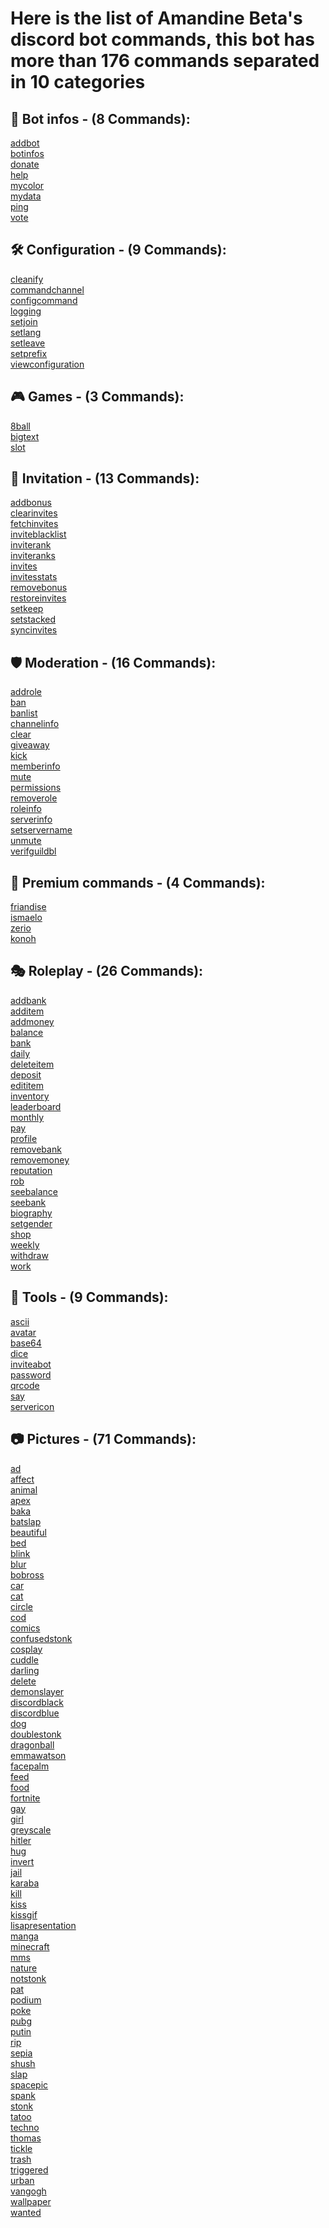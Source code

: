 # Here is the list of Amandine Beta's discord bot commands, this bot has more than 176 commands separated in 10 categories

## 🤖 Bot infos - (8 Commands): 
[addbot](Commands/%F0%9F%A4%96%20Bot%20infos/addbot.md "Allows you to get the bot invitation link.")
<br>[botinfos](Commands/%F0%9F%A4%96%20Bot%20infos/botinfos.md "Displays information about the bot.")
<br>[donate](Commands/%F0%9F%A4%96%20Bot%20infos/donate.md "Allow you to the see informations on how to support the project.")
<br>[help](Commands/%F0%9F%A4%96%20Bot%20infos/help.md "Allows you to get the bot's help page and help with commands")
<br>[mycolor](Commands/%F0%9F%A4%96%20Bot%20infos/mycolor.md "Allows you to choose the color of the bot embeds.")
<br>[mydata](Commands/%F0%9F%A4%96%20Bot%20infos/mydata.md "Sends you a file containing all the data that we have saved in relation to your account / server.")
<br>[ping](Commands/%F0%9F%A4%96%20Bot%20infos/ping.md "Allows to see the latency of the bot and the discord API.")
<br>[vote](Commands/%F0%9F%A4%96%20Bot%20infos/vote.md "Lets see the sites where you can vote for the bot.")
## 🛠️ Configuration - (9 Commands): 
[cleanify](Commands/%F0%9F%9B%A0%EF%B8%8F%20Configuration/cleanify.md "Allows you to activate or not the automatic deletion of messages from the bot.")
<br>[commandchannel](Commands/%F0%9F%9B%A0%EF%B8%8F%20Configuration/commandchannel.md "Allows you to configure the bot's command channel.")
<br>[configcommand](Commands/%F0%9F%9B%A0%EF%B8%8F%20Configuration/configcommand.md "Allows you to configure which commands are enabled or disabled on your server.")
<br>[logging](Commands/%F0%9F%9B%A0%EF%B8%8F%20Configuration/logging.md "Allows you to define which log you want to enable or disable.")
<br>[setjoin](Commands/%F0%9F%9B%A0%EF%B8%8F%20Configuration/setjoin.md "Allows you to configure the server welcome message and channel.")
<br>[setlang](Commands/%F0%9F%9B%A0%EF%B8%8F%20Configuration/setlang.md "Allows you to configure the bot language.")
<br>[setleave](Commands/%F0%9F%9B%A0%EF%B8%8F%20Configuration/setleave.md "Allows you to configure the server's goodbye message and channel.")
<br>[setprefix](Commands/%F0%9F%9B%A0%EF%B8%8F%20Configuration/setprefix.md "Allows you to configure the bot prefix on the server.")
<br>[viewconfiguration](Commands/%F0%9F%9B%A0%EF%B8%8F%20Configuration/viewconfiguration.md "Allows you to see the current configuration of the bot parameters on the server.")
## 🎮 Games - (3 Commands): 
[8ball](Commands/%F0%9F%8E%AE%20Games/8ball.md "Lets you ask the magic ball a question.")
<br>[bigtext](Commands/%F0%9F%8E%AE%20Games/bigtext.md "Allow you to size up your text into emojis.")
<br>[slot](Commands/%F0%9F%8E%AE%20Games/slot.md "Allows you to spin the slot machine.")
## 📎 Invitation - (13 Commands): 
[addbonus](Commands/%F0%9F%93%8E%20Invitation/addbonus.md "Allows you to add bonus invitations to an user.")
<br>[clearinvites](Commands/%F0%9F%93%8E%20Invitation/clearinvites.md "Allows you to delete all invitations for a member or all members.")
<br>[fetchinvites](Commands/%F0%9F%93%8E%20Invitation/fetchinvites.md "Allows to detect new invitations not saved in the cache.")
<br>[inviteblacklist](Commands/%F0%9F%93%8E%20Invitation/inviteblacklist.md "Allows you to blacklist a member of the invitation system.")
<br>[inviterank](Commands/%F0%9F%93%8E%20Invitation/inviterank.md "Allows you to configure the invitation rewards roles.")
<br>[inviteranks](Commands/%F0%9F%93%8E%20Invitation/inviteranks.md "Allows you to see the server invitation rewards roles.")
<br>[invites](Commands/%F0%9F%93%8E%20Invitation/invites.md "Allows you to see your invitations or those of a friend.")
<br>[invitesstats](Commands/%F0%9F%93%8E%20Invitation/invitesstats.md "Displays a graph with the statistics of the members who have joined the server.")
<br>[removebonus](Commands/%F0%9F%93%8E%20Invitation/removebonus.md "Allows you to remove bonus invitations from a user.")
<br>[restoreinvites](Commands/%F0%9F%93%8E%20Invitation/restoreinvites.md "Allows you to restore the invitations after a reinitialization of these.")
<br>[setkeep](Commands/%F0%9F%93%8E%20Invitation/setkeep.md "Allows you to configure whether members keep their roles even if they don't have enough invitations.")
<br>[setstacked](Commands/%F0%9F%93%8E%20Invitation/setstacked.md "Allows you to configure whether members accumulate their roles or not.")
<br>[syncinvites](Commands/%F0%9F%93%8E%20Invitation/syncinvites.md "The time is up, you have not validated that you want to restore the invitations of the mentioned member (s).")
## 🛡️ Moderation - (16 Commands): 
[addrole](Commands/%F0%9F%9B%A1%EF%B8%8F%20Moderation/addrole.md "Allows you to add a role to a member.")
<br>[ban](Commands/%F0%9F%9B%A1%EF%B8%8F%20Moderation/ban.md "Allows to ban a member.")
<br>[banlist](Commands/%F0%9F%9B%A1%EF%B8%8F%20Moderation/banlist.md "Allows you to see the list of users banned from the server.")
<br>[channelinfo](Commands/%F0%9F%9B%A1%EF%B8%8F%20Moderation/channelinfo.md "Allows you to view the information of a channel.")
<br>[clear](Commands/%F0%9F%9B%A1%EF%B8%8F%20Moderation/clear.md "Allows you to clean up a channel's messages.")
<br>[giveaway](Commands/%F0%9F%9B%A1%EF%B8%8F%20Moderation/giveaway.md "Allows you to create and manage giveaways on your servers.")
<br>[kick](Commands/%F0%9F%9B%A1%EF%B8%8F%20Moderation/kick.md "Used to kick a member.")
<br>[memberinfo](Commands/%F0%9F%9B%A1%EF%B8%8F%20Moderation/memberinfo.md "Allows you to view a member's information.")
<br>[mute](Commands/%F0%9F%9B%A1%EF%B8%8F%20Moderation/mute.md "Allows to mute a user.")
<br>[permissions](Commands/%F0%9F%9B%A1%EF%B8%8F%20Moderation/permissions.md "Allows you to see what permissions you have on the channel or what your friends have.")
<br>[removerole](Commands/%F0%9F%9B%A1%EF%B8%8F%20Moderation/removerole.md "Allows you to remove a role from a member.")
<br>[roleinfo](Commands/%F0%9F%9B%A1%EF%B8%8F%20Moderation/roleinfo.md "Allows you to see the information of a role.")
<br>[serverinfo](Commands/%F0%9F%9B%A1%EF%B8%8F%20Moderation/serverinfo.md "Allows you to view the server's information.")
<br>[setservername](Commands/%F0%9F%9B%A1%EF%B8%8F%20Moderation/setservername.md "Allows you to change the server name.")
<br>[unmute](Commands/%F0%9F%9B%A1%EF%B8%8F%20Moderation/unmute.md "Allows you to unmute a user.")
<br>[verifguildbl](Commands/%F0%9F%9B%A1%EF%B8%8F%20Moderation/verifguildbl.md "Allows you to check if there are blacklisted users on the server.")
## 👑 Premium commands - (4 Commands): 
[friandise](Commands/%F0%9F%91%91%20Premium%20commands/friandise.md "👑 Premium commands")
<br>[ismaelo](Commands/%F0%9F%91%91%20Premium%20commands/ismaelo.md "👑 Premium commands")
<br>[zerio](Commands/%F0%9F%91%91%20Premium%20commands/zerio.md "👑 Premium commands")
<br>[konoh](Commands/%F0%9F%91%91%20Premium%20commands/konoh.md "👑 Premium commands")
## 🎭 Roleplay - (26 Commands): 
[addbank](Commands/%F0%9F%8E%AD%20Roleplay/addbank.md "Allows you to add change to a user's bank.")
<br>[additem](Commands/%F0%9F%8E%AD%20Roleplay/additem.md "Allows you to create an item in the server store.")
<br>[addmoney](Commands/%F0%9F%8E%AD%20Roleplay/addmoney.md "Allows you to add money to a user.")
<br>[balance](Commands/%F0%9F%8E%AD%20Roleplay/balance.md "Allows you to see the amount of money you have in your wallet.")
<br>[bank](Commands/%F0%9F%8E%AD%20Roleplay/bank.md "Allows you to see the amount of change you have in your bank account.")
<br>[daily](Commands/%F0%9F%8E%AD%20Roleplay/daily.md "Allows you to collect a reward every 24 hours.")
<br>[deleteitem](Commands/%F0%9F%8E%AD%20Roleplay/deleteitem.md "Allows you to see and buy items from the server shop")
<br>[deposit](Commands/%F0%9F%8E%AD%20Roleplay/deposit.md "Allows you to deposit money into your bank account.")
<br>[edititem](Commands/%F0%9F%8E%AD%20Roleplay/edititem.md "Allows you to edit an item in the server store.")
<br>[inventory](Commands/%F0%9F%8E%AD%20Roleplay/inventory.md "Allows you to see the items you have in your inventory.")
<br>[leaderboard](Commands/%F0%9F%8E%AD%20Roleplay/leaderboard.md "Displays the top 10 of the server. (currency or reputation)")
<br>[monthly](Commands/%F0%9F%8E%AD%20Roleplay/monthly.md "Allows you to collect a reward every 30 days.")
<br>[pay](Commands/%F0%9F%8E%AD%20Roleplay/pay.md "Allows to pay a user.")
<br>[profile](Commands/%F0%9F%8E%AD%20Roleplay/profile.md "Allows you to view your profile or that of a member.")
<br>[removebank](Commands/%F0%9F%8E%AD%20Roleplay/removebank.md "Allows you to remove money from a user's bank.")
<br>[removemoney](Commands/%F0%9F%8E%AD%20Roleplay/removemoney.md "Allows you to remove change from a user.")
<br>[reputation](Commands/%F0%9F%8E%AD%20Roleplay/reputation.md "Allows you to give a reputation point to another member.")
<br>[rob](Commands/%F0%9F%8E%AD%20Roleplay/rob.md "Allows you to steal another member every 12 hours.")
<br>[seebalance](Commands/%F0%9F%8E%AD%20Roleplay/seebalance.md "Allows you to see how much change a user has in their wallet.")
<br>[seebank](Commands/%F0%9F%8E%AD%20Roleplay/seebank.md "Allows you to see the amount of change a user has in their bank account.")
<br>[biography](Commands/%F0%9F%8E%AD%20Roleplay/biography.md "Allows you to configure your biography.")
<br>[setgender](Commands/%F0%9F%8E%AD%20Roleplay/setgender.md "Allows you to configure your gender.")
<br>[shop](Commands/%F0%9F%8E%AD%20Roleplay/shop.md "Allows you to see and buy items from the server shop")
<br>[weekly](Commands/%F0%9F%8E%AD%20Roleplay/weekly.md "Allows you to collect a reward every 7 days.")
<br>[withdraw](Commands/%F0%9F%8E%AD%20Roleplay/withdraw.md "Allows you to withdraw money from your wallet.")
<br>[work](Commands/%F0%9F%8E%AD%20Roleplay/work.md "Allows you to collect a reward every 6 hours.")
## 🧰 Tools - (9 Commands): 
[ascii](Commands/%F0%9F%A7%B0%20Tools/ascii.md "Allows asciification of a text.")
<br>[avatar](Commands/%F0%9F%A7%B0%20Tools/avatar.md "Allows you to see your profile picture or that of your friends.")
<br>[base64](Commands/%F0%9F%A7%B0%20Tools/base64.md "Allows to encode or decode a message in Base 64.")
<br>[dice](Commands/%F0%9F%A7%B0%20Tools/dice.md "Allows you to roll a dice.")
<br>[inviteabot](Commands/%F0%9F%A7%B0%20Tools/inviteabot.md "Allows you to have an invitation link by mentioning a bot.")
<br>[password](Commands/%F0%9F%A7%B0%20Tools/password.md "Allows you to generate a password with the parameters of your choice.")
<br>[qrcode](Commands/%F0%9F%A7%B0%20Tools/qrcode.md "Allows you to generate a QR code.")
<br>[say](Commands/%F0%9F%A7%B0%20Tools/say.md "Allows to send a message by the bot.")
<br>[servericon](Commands/%F0%9F%A7%B0%20Tools/servericon.md "Used to retrieve the server icon.")
## 📷 Pictures - (71 Commands): 
[ad](Commands/%F0%9F%93%B7%20Pictures/ad.md "Allows you to generate an ad image with your profile picture or that of your friends.")
<br>[affect](Commands/%F0%9F%93%B7%20Pictures/affect.md "Allows you to generate an affect image with your profile picture or that of your friends.")
<br>[animal](Commands/%F0%9F%93%B7%20Pictures/animal.md "Displays an animal photo.")
<br>[apex](Commands/%F0%9F%93%B7%20Pictures/apex.md "Displays an apex photo.")
<br>[baka](Commands/%F0%9F%93%B7%20Pictures/baka.md "Let you baka a member.")
<br>[batslap](Commands/%F0%9F%93%B7%20Pictures/batslap.md "Allows you to generate a batslap image with your profile picture or that of your friends.")
<br>[beautiful](Commands/%F0%9F%93%B7%20Pictures/beautiful.md "Allows you to generate a beautiful image with your profile picture or that of your friends.")
<br>[bed](Commands/%F0%9F%93%B7%20Pictures/bed.md "Allows you to generate a bed image with your profile picture or that of your friends.")
<br>[blink](Commands/%F0%9F%93%B7%20Pictures/blink.md "Allows you to generate a flashing image with your profile picture and that of your friends.")
<br>[blur](Commands/%F0%9F%93%B7%20Pictures/blur.md "Apply the blur effect to your profile picture or that of your friends.")
<br>[bobross](Commands/%F0%9F%93%B7%20Pictures/bobross.md "Allows you to generate a bobross image with your profile picture or that of your friends.")
<br>[car](Commands/%F0%9F%93%B7%20Pictures/car.md "Displays a car photo.")
<br>[cat](Commands/%F0%9F%93%B7%20Pictures/cat.md "Displays a cat photo.")
<br>[circle](Commands/%F0%9F%93%B7%20Pictures/circle.md "Turn your profile picture or that of your friends into a circle.")
<br>[cod](Commands/%F0%9F%93%B7%20Pictures/cod.md "Displays a cod photo.")
<br>[comics](Commands/%F0%9F%93%B7%20Pictures/comics.md "Displays a comic book photo.")
<br>[confusedstonk](Commands/%F0%9F%93%B7%20Pictures/confusedstonk.md "Allows you to generate a confusedstonk image with your profile picture or that of your friends.")
<br>[cosplay](Commands/%F0%9F%93%B7%20Pictures/cosplay.md "Displays a cosplay photo.")
<br>[cuddle](Commands/%F0%9F%93%B7%20Pictures/cuddle.md "Allows you to caress a member.")
<br>[darling](Commands/%F0%9F%93%B7%20Pictures/darling.md "Displays a Darling in the franxx photo.")
<br>[delete](Commands/%F0%9F%93%B7%20Pictures/delete.md "Allows you to generate a delete image with your profile picture or that of your friends.")
<br>[demonslayer](Commands/%F0%9F%93%B7%20Pictures/demonslayer.md "Displays a Demon slayer photo.")
<br>[discordblack](Commands/%F0%9F%93%B7%20Pictures/discordblack.md "Allows you to generate a discord black image with your profile picture or that of your friends.")
<br>[discordblue](Commands/%F0%9F%93%B7%20Pictures/discordblue.md "Allows you to generate a discord blue image with your profile picture or that of your friends.")
<br>[dog](Commands/%F0%9F%93%B7%20Pictures/dog.md "Displays a dog photo.")
<br>[doublestonk](Commands/%F0%9F%93%B7%20Pictures/doublestonk.md "Allows you to generate a doubleStonk image with your profile picture or that of your friends.")
<br>[dragonball](Commands/%F0%9F%93%B7%20Pictures/dragonball.md "Displays a dragon ball photo.")
<br>[emmawatson](Commands/%F0%9F%93%B7%20Pictures/emmawatson.md "Shows a photo of Emma Watson.")
<br>[facepalm](Commands/%F0%9F%93%B7%20Pictures/facepalm.md "Allows you to generate a facepalm image with your profile picture or that of your friends.")
<br>[feed](Commands/%F0%9F%93%B7%20Pictures/feed.md "Let you feed member.")
<br>[food](Commands/%F0%9F%93%B7%20Pictures/food.md "Displays a photo of food.")
<br>[fortnite](Commands/%F0%9F%93%B7%20Pictures/fortnite.md "Displays a fortnite photo.")
<br>[gay](Commands/%F0%9F%93%B7%20Pictures/gay.md "Apply the gay filter to your profile picture or that of your friends.")
<br>[girl](Commands/%F0%9F%93%B7%20Pictures/girl.md "Shows a photo of a girl.")
<br>[greyscale](Commands/%F0%9F%93%B7%20Pictures/greyscale.md "Shows a photo of a girl.")
<br>[hitler](Commands/%F0%9F%93%B7%20Pictures/hitler.md "Allows you to generate a hitler image with your profile picture or that of your friends.")
<br>[hug](Commands/%F0%9F%93%B7%20Pictures/hug.md "Allows you to hug a member.")
<br>[invert](Commands/%F0%9F%93%B7%20Pictures/invert.md "Apply the opposite effect to your profile picture or that of your friends.")
<br>[jail](Commands/%F0%9F%93%B7%20Pictures/jail.md "Allows you to generate a jail image with your profile picture or that of your friends.")
<br>[karaba](Commands/%F0%9F%93%B7%20Pictures/karaba.md "Allows you to generate a karaba image with your profile picture or that of your friends.")
<br>[kill](Commands/%F0%9F%93%B7%20Pictures/kill.md "Allows you to kill a member.")
<br>[kiss](Commands/%F0%9F%93%B7%20Pictures/kiss.md "Allows you to generate a kiss image with your profile picture or that of your friends.")
<br>[kissgif](Commands/%F0%9F%93%B7%20Pictures/kissgif.md "Allows to give a kiss (gif) to a member.")
<br>[lisapresentation](Commands/%F0%9F%93%B7%20Pictures/lisapresentation.md "Allows you to generate a lisapresentation image with your profile picture or that of your friends.")
<br>[manga](Commands/%F0%9F%93%B7%20Pictures/manga.md "Displays a manga photo.")
<br>[minecraft](Commands/%F0%9F%93%B7%20Pictures/minecraft.md "Displays a minecraft photo.")
<br>[mms](Commands/%F0%9F%93%B7%20Pictures/mms.md "Allows you to generate an mms image with your profile picture or that of your friends.")
<br>[nature](Commands/%F0%9F%93%B7%20Pictures/nature.md "Displays a photo of nature.")
<br>[notstonk](Commands/%F0%9F%93%B7%20Pictures/notstonk.md "Allows you to generate a notstonk image with your profile picture or that of your friends.")
<br>[pat](Commands/%F0%9F%93%B7%20Pictures/pat.md "Allows you to pat a member.")
<br>[podium](Commands/%F0%9F%93%B7%20Pictures/podium.md "Allows you to generate a podium image with your profile picture or that of your friends.")
<br>[poke](Commands/%F0%9F%93%B7%20Pictures/poke.md "Allows you to touch a member.")
<br>[pubg](Commands/%F0%9F%93%B7%20Pictures/pubg.md "Displays a pubg photo.")
<br>[putin](Commands/%F0%9F%93%B7%20Pictures/putin.md "Allows you to generate a putin image with your profile picture or that of your friends.")
<br>[rip](Commands/%F0%9F%93%B7%20Pictures/rip.md "Allows you to generate a rip image with your profile picture or that of your friends.")
<br>[sepia](Commands/%F0%9F%93%B7%20Pictures/sepia.md "Apply the sepia filter to your profile picture or that of your friends.")
<br>[shush](Commands/%F0%9F%93%B7%20Pictures/shush.md "Allows you to caress a member.")
<br>[slap](Commands/%F0%9F%93%B7%20Pictures/slap.md "Allows you to slap a member.")
<br>[spacepic](Commands/%F0%9F%93%B7%20Pictures/spacepic.md "Displays a photo of space.")
<br>[spank](Commands/%F0%9F%93%B7%20Pictures/spank.md "Allows you to generate a spank image with your profile picture or that of your friends.")
<br>[stonk](Commands/%F0%9F%93%B7%20Pictures/stonk.md "Allows you to generate a stonk image with your profile picture or that of your friends.")
<br>[tatoo](Commands/%F0%9F%93%B7%20Pictures/tatoo.md "Allows you to generate a tatoo image with your profile picture or that of your friends.")
<br>[techno](Commands/%F0%9F%93%B7%20Pictures/techno.md "Displays a techno photo.")
<br>[thomas](Commands/%F0%9F%93%B7%20Pictures/thomas.md "Allows you to generate a thomas image with your profile picture or that of your friends.")
<br>[tickle](Commands/%F0%9F%93%B7%20Pictures/tickle.md "Allows you to tickle a member.")
<br>[trash](Commands/%F0%9F%93%B7%20Pictures/trash.md "Allows you to generate a trash image with your profile picture or that of your friends.")
<br>[triggered](Commands/%F0%9F%93%B7%20Pictures/triggered.md "Allows you to generate a triggered image with your profile picture or that of your friends.")
<br>[urban](Commands/%F0%9F%93%B7%20Pictures/urban.md "Displays an urban photo.")
<br>[vangogh](Commands/%F0%9F%93%B7%20Pictures/vangogh.md "Displays a Vangogh painting.")
<br>[wallpaper](Commands/%F0%9F%93%B7%20Pictures/wallpaper.md "Displays a wallpaper.")
<br>[wanted](Commands/%F0%9F%93%B7%20Pictures/wanted.md "Allows you to generate a wanted image with your profile picture or that of your friends.")
